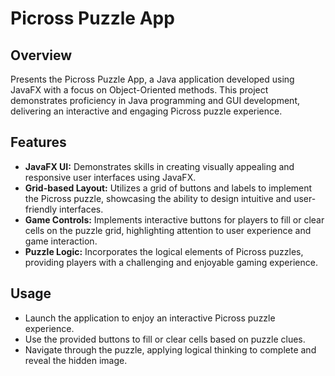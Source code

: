 # Picross Puzzle App

## Overview

Presents the Picross Puzzle App, a Java application developed using JavaFX with a focus on Object-Oriented methods. This project demonstrates proficiency in Java programming and GUI development, delivering an interactive and engaging Picross puzzle experience.

## Features

- **JavaFX UI:** Demonstrates skills in creating visually appealing and responsive user interfaces using JavaFX.
- **Grid-based Layout:** Utilizes a grid of buttons and labels to implement the Picross puzzle, showcasing the ability to design intuitive and user-friendly interfaces.
- **Game Controls:** Implements interactive buttons for players to fill or clear cells on the puzzle grid, highlighting attention to user experience and game interaction.
- **Puzzle Logic:** Incorporates the logical elements of Picross puzzles, providing players with a challenging and enjoyable gaming experience.

## Usage

- Launch the application to enjoy an interactive Picross puzzle experience.
- Use the provided buttons to fill or clear cells based on puzzle clues.
- Navigate through the puzzle, applying logical thinking to complete and reveal the hidden image.
